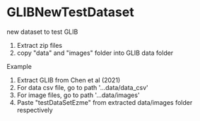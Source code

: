 # GLIBNewTestDataset
new dataset to test GLIB


1. Extract zip files
2. copy "data" and "images" folder into GLIB data folder

Example

1. Extract GLIB from Chen et al (2021)
2. For data csv file, go to path '...data/data_csv'
3. For image files, go to path '...data/images'
3. Paste "testDataSetEzme" from extracted data/images folder respectively

